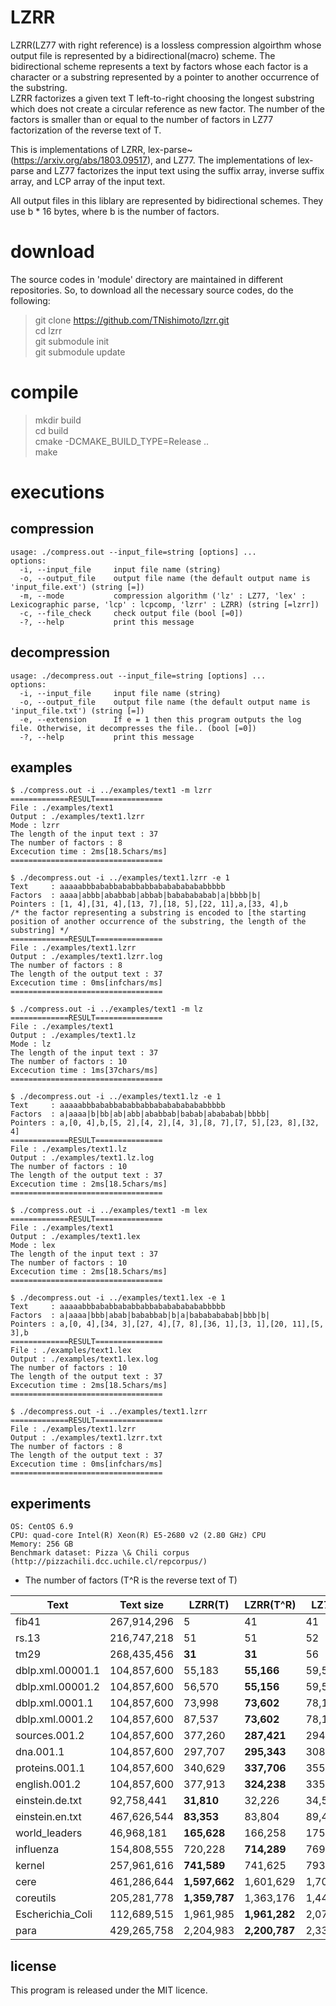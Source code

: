 # LZRR
LZRR(LZ77 with right reference) is a lossless compression algoirthm whose output file is represented by a bidirectional(macro) scheme. 
The bidirectional scheme represents a text by factors whose each factor is a character or a substring represented by a pointer to another occurrence of the substring.  
LZRR factorizes a given text T left-to-right choosing the longest substring which does not create a circular reference as new factor. 
The number of the factors is smaller than or equal to the number of factors in LZ77 factorization of the reverse text of T. 

This is implementations of LZRR, lex-parse~(https://arxiv.org/abs/1803.09517), and LZ77. 
The implementations of lex-parse and LZ77 factorizes the input text using 
the suffix array, inverse suffix array, and LCP array of the input text. 

All output files in this liblary are represented by bidirectional schemes. 
They use b * 16 bytes, where b is the number of factors.


# download
The source codes in 'module' directory are maintained in different repositories. 
So, to download all the necessary source codes, do the following:

> git clone https://github.com/TNishimoto/lzrr.git  
> cd lzrr  
> git submodule init  
> git submodule update  


# compile

> mkdir build  
> cd build  
> cmake -DCMAKE_BUILD_TYPE=Release ..  
> make  


# executions

## compression
    usage: ./compress.out --input_file=string [options] ... 
    options:
      -i, --input_file     input file name (string)
      -o, --output_file    output file name (the default output name is 'input_file.ext') (string [=])
      -m, --mode           compression algorithm ('lz' : LZ77, 'lex' : Lexicographic parse, 'lcp' : lcpcomp, 'lzrr' : LZRR) (string [=lzrr])
      -c, --file_check     check output file (bool [=0])
      -?, --help           print this message
## decompression
    usage: ./decompress.out --input_file=string [options] ...  
    options:  
      -i, --input_file     input file name (string)
      -o, --output_file    output file name (the default output name is 'input_file.txt') (string [=])
      -e, --extension      If e = 1 then this program outputs the log file. Otherwise, it decompresses the file.. (bool [=0])
      -?, --help           print this message 

## examples

    $ ./compress.out -i ../examples/text1 -m lzrr
    =============RESULT===============
    File : ./examples/text1
    Output : ./examples/text1.lzrr
    Mode : lzrr
    The length of the input text : 37
    The number of factors : 8
    Excecution time : 2ms[18.5chars/ms]
    ==================================

    $ ./decompress.out -i ../examples/text1.lzrr -e 1
    Text     : aaaaabbbababbababbabbababababababbbbb
    Factors  : aaaa|abbb|ababbab|abbab|bababababab|a|bbbb|b|
    Pointers : [1, 4],[31, 4],[13, 7],[18, 5],[22, 11],a,[33, 4],b
    /* the factor representing a substring is encoded to [the starting position of another occurrence of the substring, the length of the substring] */
    =============RESULT===============
    File : ./examples/text1.lzrr
    Output : ./examples/text1.lzrr.log
    The number of factors : 8
    The length of the output text : 37
    Excecution time : 0ms[infchars/ms]
    ==================================

    $ ./compress.out -i ../examples/text1 -m lz
    =============RESULT===============
    File : ./examples/text1
    Output : ./examples/text1.lz
    Mode : lz
    The length of the input text : 37
    The number of factors : 10
    Excecution time : 1ms[37chars/ms]
    ==================================

    $ ./decompress.out -i ../examples/text1.lz -e 1
    Text     : aaaaabbbababbababbabbababababababbbbb
    Factors  : a|aaaa|b|bb|ab|abb|ababbab|babab|abababab|bbbb|
    Pointers : a,[0, 4],b,[5, 2],[4, 2],[4, 3],[8, 7],[7, 5],[23, 8],[32, 4]
    =============RESULT===============
    File : ./examples/text1.lz
    Output : ./examples/text1.lz.log
    The number of factors : 10
    The length of the output text : 37
    Excecution time : 2ms[18.5chars/ms]
    ==================================

    $ ./compress.out -i ../examples/text1 -m lex
    =============RESULT===============
    File : ./examples/text1
    Output : ./examples/text1.lex
    Mode : lex
    The length of the input text : 37
    The number of factors : 10
    Excecution time : 2ms[18.5chars/ms]
    ==================================

    $ ./decompress.out -i ../examples/text1.lex -e 1
    Text     : aaaaabbbababbababbabbababababababbbbb
    Factors  : a|aaaa|bbb|abab|bababbab|b|a|bababababab|bbb|b|
    Pointers : a,[0, 4],[34, 3],[27, 4],[7, 8],[36, 1],[3, 1],[20, 11],[5, 3],b
    =============RESULT===============
    File : ./examples/text1.lex
    Output : ./examples/text1.lex.log
    The number of factors : 10
    The length of the output text : 37
    Excecution time : 2ms[18.5chars/ms]
    ==================================

    $ ./decompress.out -i ../examples/text1.lzrr
    =============RESULT===============
    File : ./examples/text1.lzrr
    Output : ./examples/text1.lzrr.txt
    The number of factors : 8
    The length of the output text : 37
    Excecution time : 0ms[infchars/ms]
    ==================================

## experiments

    OS: CentOS 6.9 
    CPU: quad-core Intel(R) Xeon(R) E5-2680 v2 (2.80 GHz) CPU 
    Memory: 256 GB 
    Benchmark dataset: Pizza \& Chili corpus (http://pizzachili.dcc.uchile.cl/repcorpus/)

- The number of factors (T^R is the reverse text of T)

| Text             | Text size    | LZRR(T)    | LZRR(T^R)  | LZ77(T)    | LZ77(T^R)  | LEX(T)     | LEX(T^R)   |
|------------------|--------------|------------|------------|------------|------------|------------|------------|
| fib41            | 267,914,296  | 5          | 41         | 41         | 22         | **4**          | 41         |
| rs.13            | 216,747,218  | 51         | 51         | 52         | 52         | **40**         | 40         |
| tm29             | 268,435,456  | **31**         | **31**         | 56         | 56         | 43         | 43         |
| dblp.xml.00001.1 | 104,857,600  | 55,183     | **55,166**     | 59,573     | 59,385     | 59,821     | 58,537     |
| dblp.xml.00001.2 | 104,857,600  | 56,570     | **55,156**     | 59,556     | 60,988     | 61,580     | 60,220     |
| dblp.xml.0001.1  | 104,857,600  | 73,998     | **73,602**     | 78,167     | 78,551     | 83,963     | 82,879     |
| dblp.xml.0001.2  | 104,857,600  | 87,537     | **73,602**     | 78,158     | 93,819     | 100,605    | 99,467     |
| sources.001.2    | 104,857,600  | 377,260    | **287,421**    | 294,994    | 400,953    | 466,643    | 466,074    |
| dna.001.1        | 104,857,600  | 297,707    | **295,343**    | 308,355    | 313,060    | 307,329    | 307,456    |
| proteins.001.1   | 104,857,600  | 340,629    | **337,706**    | 355,268    | 360,461    | 364,093    | 364,024    |
| english.001.2    | 104,857,600  | 377,913    | **324,238**    | 335,815    | 402,326    | 489,034    | 487,586    |
| einstein.de.txt  | 92,758,441   | **31,810**     | 32,226     | 34,572     | 34,287     | 37,721     | 37,719     |
| einstein.en.txt  | 467,626,544  | **83,353**     | 83,804     | 89,467     | 89,437     | 97,442     | 96,487     |
| world_leaders    | 46,968,181   | **165,628**    | 166,258    | 175,740    | 175,670    | 179,696    | 179,503    |
| influenza        | 154,808,555  | 720,228    | **714,289**    | 769,286    | 779,213    | 768,623    | 764,634    |
| kernel           | 257,961,616  | **741,589**    | 741,625    | 793,915    | 794,938    | 794,058    | 795,730    |
| cere             | 461,286,644  | **1,597,662**  | 1,601,629  | 1,700,630  | 1,695,631  | 1,649,448  | 1,650,242  |
| coreutils        | 205,281,778  | **1,359,787**  | 1,363,176  | 1,446,468  | 1,441,384  | 1,439,918  | 1,440,042  |
| Escherichia_Coli | 112,689,515  | 1,961,985  | **1,961,282**  | 2,078,512  | 2,078,869  | 2,014,012  | 2,014,430  |
| para             | 429,265,758  | 2,204,983  | **2,200,787**  | 2,332,657  | 2,338,919  | 2,238,362  | 2,238,716  |


## license

This program is released under the MIT licence.